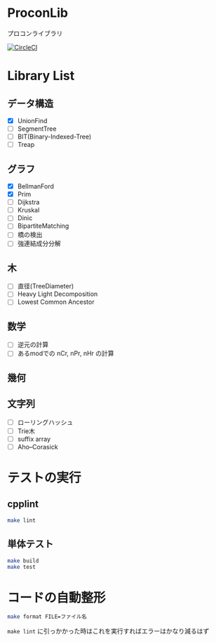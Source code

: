 # ProconLib
プロコンライブラリ

[![CircleCI](https://circleci.com/gh/oit-cpt/ProconLib.svg?style=svg)](https://circleci.com/gh/oit-cpt/ProconLib)

# Library List
## データ構造
- [x] UnionFind
- [ ] SegmentTree
- [ ] BIT(Binary-Indexed-Tree)
- [ ] Treap

## グラフ
- [x] BellmanFord
- [x] Prim
- [ ] Dijkstra
- [ ] Kruskal
- [ ] Dinic
- [ ] BipartiteMatching
- [ ] 橋の検出
- [ ] 強連結成分分解

## 木
- [ ] 直径(TreeDiameter)
- [ ] Heavy Light Decomposition
- [ ] Lowest Common Ancestor

## 数学
- [ ] 逆元の計算
- [ ] あるmodでの nCr, nPr, nHr の計算

## 幾何

## 文字列
- [ ] ローリングハッシュ
- [ ] Trie木
- [ ] suffix array
- [ ] Aho–Corasick

# テストの実行
## cpplint
```bash
make lint
```

## 単体テスト
```bash
make build
make test
```

# コードの自動整形
```bash
make format FILE=ファイル名
```

`make lint` に引っかかった時はこれを実行すればエラーはかなり減るはず
